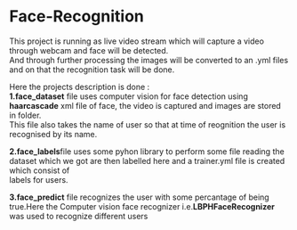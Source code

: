 # Face-Recognition
This project is running as live video stream which will capture a video through webcam and face will be detected.  
And through further processing the images will be converted to an .yml files and on that the recognition task will be done.  

Here the projects description is done :  
**1.face_dataset** file uses computer vision for face detection using **haarcascade** xml file of face, the video is captured and images are stored in folder.  
This file also takes the name of user so that at time of reognition the user is recognised by its name.

**2.face_labels**file uses some pyhon library to perform some file reading the dataset which we got are then labelled here and a trainer.yml file is created which consist of   
labels for users.

**3.face_predict** file recognizes the user with some percantage of being true.Here the Computer vision face recognizer i.e.**LBPHFaceRecognizer** was used to recognize different users  
